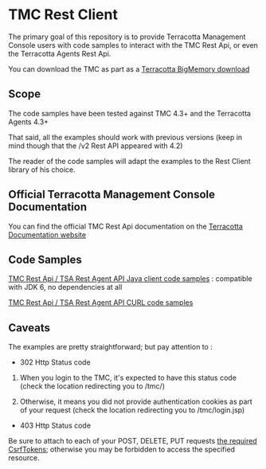 TMC Rest Client
===============

The primary goal of this repository is to provide Terracotta Management Console users with code samples to interact with the TMC Rest Api, or even the Terracotta Agents Rest Api.

You can download the TMC as part as a [Terracotta BigMemory download](http://terracotta.org/downloads)

Scope
-----

The code samples have been tested against TMC 4.3+ and the Terracotta Agents 4.3+

That said, all the examples should work with previous versions (keep in mind though that the /v2 Rest API appeared with 4.2)

The reader of the code samples will adapt the examples to the Rest Client library of his choice.


Official Terracotta Management Console Documentation
----------------------------------------------------

You can find the official TMC Rest Api documentation on the [Terracotta Documentation website](http://terracotta.org/generated/4.3.1/html/bmm-all/#page/bigmemory-max-webhelp%2F_bigmem_max_all.1.497.html%23)


Code Samples
------------

[TMC Rest Api / TSA Rest Agent API Java client code samples](jdk-no-dependencies-code-samples/) : compatible with JDK 6, no dependencies at all

[TMC Rest Api / TSA Rest Agent API CURL code samples](curl.md)

Caveats
-------

The examples are pretty straightforward; but pay attention to :

* 302 Http Status code

1) When you login to the TMC, it's expected to have this status code (check the location redirecting you to /tmc/)

2) Otherwise, it means you did not provide authentication cookies as part of your request (check the location redirecting you to /tmc/login.jsp)


* 403 Http Status code

Be sure to attach to each of your POST, DELETE, PUT requests [the required CsrfTokens](http://terracotta.org/generated/4.3.1/html/bmm-all/#page/bigmemory-max-webhelp%2Fco-uri_security_for_api_without_tmc.html); otherwise you may be forbidden to access the specified resource.
